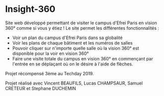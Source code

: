 # Insight-360

Site web développé permettant de visiter le campus d'Efrei Paris en vision 360° comme si vous y étiez ! 
Le site permet les différentes fonctionnalités : 
- Voir un plan du campus d'Efrei Paris dans sa globalité
- Voir les plans de chaque bâtiment et les numéros de salles
- Pouvoir cliquer sur n'importe quelle salle où la vision 360° est disponible pour la voir en vision 360°
- Faire une visite totale du campus en vision 360° en commençant par l'entrée en se déplaçant où on le désire à l'aide de flèches. 

Projet récompensé 3ème au Techday 2019.

Projet réalisé avec Vincent BEAUFILS, Lucas CHAMPSAUR, Samuel CRETEUR et Stephane DUCHEMIN
